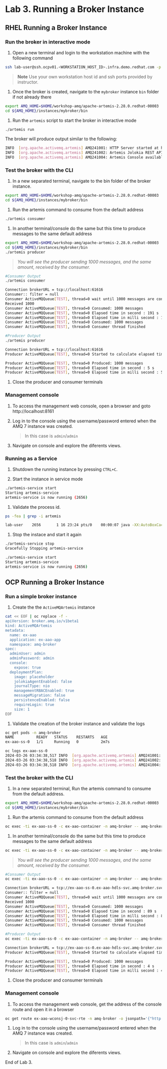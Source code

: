# Lab 3. Running a Broker Instance

## RHEL Running a Broker Instance

### Run the broker in interactive mode

1. Open a new terminal and login to the workstation machine with the following command

```bash
ssh lab-user@ssh.ocpv01.<WORKSTATION_HOST_ID>.infra.demo.redhat.com -p <CUSTOM-SSH-PORT> -L 8161:127.0.0.1:8161
```
   > **Note**
   > Use your own workstation host id and ssh ports provided by instructor.

1. Once the broker is created, navigate to the `mybroker` instance `bin` folder if not already there

```bash
export AMQ_HOME=$HOME/workshop-amq/apache-artemis-2.28.0.redhat-00003
cd ${AMQ_HOME}/instances/mybroker/bin
```

1. Run the `artemis` script to start the broker in interactive mode

```bash
./artemis run
```

The broker will produce output similar to the following:

```bash
INFO  [org.apache.activemq.artemis] AMQ241001: HTTP Server started at http://localhost:8161
INFO  [org.apache.activemq.artemis] AMQ241002: Artemis Jolokia REST API available at http://localhost:8161/console/jolokia
INFO  [org.apache.activemq.artemis] AMQ241004: Artemis Console available at http://localhost:8161/console
```

### Test the broker with the CLI

1. In a new separated terminal, navigate to the bin folder of the broker instance.

```bash
export AMQ_HOME=$HOME/workshop-amq/apache-artemis-2.28.0.redhat-00003
cd ${AMQ_HOME}/instances/mybroker/bin
```

1. Run the artemis command to consume from the default address

```bash
./artemis consumer
```

1. In another terminal/console do the same but this time to produce messages to the same default address

```bash
export AMQ_HOME=$HOME/workshop-amq/apache-artemis-2.28.0.redhat-00003
cd ${AMQ_HOME}/instances/mybroker/bin
./artemis producer
```

   >  *You will see the producer sending 1000 messages, and the same amount, received by the consumer.*

```bash
#Consumer Output
./artemis consumer

Connection brokerURL = tcp://localhost:61616
Consumer:: filter = null
Consumer ActiveMQQueue[TEST], thread=0 wait until 1000 messages are consumed
Received 1000
Consumer ActiveMQQueue[TEST], thread=0 Consumed: 1000 messages
Consumer ActiveMQQueue[TEST], thread=0 Elapsed time in second : 191 s
Consumer ActiveMQQueue[TEST], thread=0 Elapsed time in milli second : 191408 milli seconds
Consumer ActiveMQQueue[TEST], thread=0 Consumed: 1000 messages
Consumer ActiveMQQueue[TEST], thread=0 Consumer thread finished

#Producer Output
./artemis producer

Connection brokerURL = tcp://localhost:61616
Producer ActiveMQQueue[TEST], thread=0 Started to calculate elapsed time ...

Producer ActiveMQQueue[TEST], thread=0 Produced: 1000 messages
Producer ActiveMQQueue[TEST], thread=0 Elapsed time in second : 5 s
Producer ActiveMQQueue[TEST], thread=0 Elapsed time in milli second : 5947 milli seconds
```

1. Close the producer and consumer terminals

### Management console

1. To access the management web console, open a browser and goto http://localhost:8161

1. Log in to the console using the username/password entered when the AMQ 7 instance was created.

   > In this case is `admin`/`admin`

1. Navigate on console and explore the diferents views.

### Running as a Service

1. Shutdown the running instance by pressing `CTRL+C`.

1. Start the instance in service mode

```bash
./artemis-service start
Starting artemis-service
artemis-service is now running (2656)
```

1. Validate the process id.

```bash
ps -fea | grep -i artemis

lab-user    2656       1 16 23:24 pts/0    00:00:07 java -XX:AutoBoxCacheMax=20000 -XX:+PrintClassHistogram -XX:+UseG1GC -XX:+UseStringDeduplication -Xms512M -Xmx2G -Dhawtio.disableProxy=true -Dhawtio.realm=activemq -Dhawtio.offline=true -Dhawtio.rolePrincipalClasses=org.apache.activemq.artemis.spi.core.security.jaas.RolePrincipal -Dhawtio.http.strictTransportSecurity=max-age=31536000;includeSubDomains;preload -Djolokia.policyLocation=file:/home/lab-user/workshop-amq/apache-artemis-2.28.0.redhat-00003/instances/mybroker/etc/jolokia-access.xml -Dhawtio.role=amq -Djava.security.auth.login.config=/home/lab-user/workshop-amq/apache-artemis-2.28.0.redhat-00003/instances/mybroker/etc/login.config -classpath /home/lab-user/workshop-amq/apache-artemis-2.28.0.redhat-00003/lib/artemis-boot.jar -Dartemis.home=/home/lab-user/workshop-amq/apache-artemis-2.28.0.redhat-00003 -Dartemis.instance=/home/lab-user/workshop-amq/apache-artemis-2.28.0.redhat-00003/instances/mybroker -Djava.library.path=/home/lab-user/workshop-amq/apache-artemis-2.28.0.redhat-00003/bin/lib/linux-x86_64 -Djava.io.tmpdir=/home/lab-user/workshop-amq/apache-artemis-2.28.0.redhat-00003/instances/mybroker/tmp -Ddata.dir=/home/lab-user/workshop-amq/apache-artemis-2.28.0.redhat-00003/instances/mybroker/data -Dartemis.instance.etc=/home/lab-user/workshop-amq/apache-artemis-2.28.0.redhat-00003/instances/mybroker/etc org.apache.activemq.artemis.boot.Artemis run
```

1. Stop the instace and start it again

```bash
./artemis-service stop
Gracefully Stopping artemis-service
```

```bash
./artemis-service start
Starting artemis-service
artemis-service is now running (2656)
```

## OCP Running a Broker Instance

### Run a simple broker instance

1. Create the the `ActiveMQArtemis` instance

```bash
cat << EOF | oc replace -f -
apiVersion: broker.amq.io/v1beta1
kind: ActiveMQArtemis
metadata:
  name: ex-aao
  application: ex-aao-app
  namespace: amq-broker
spec:
  adminUser: admin
  adminPassword: admin
  console:
    expose: true
  deploymentPlan:
    image: placeholder
    jolokiaAgentEnabled: false
    journalType: nio
    managementRBACEnabled: true
    messageMigration: false
    persistenceEnabled: false
    requireLogin: true
    size: 1
EOF
```

1. Validate the creation of the broker instance and validate the logs

```bash
oc get pods -n amq-broker
NAME          READY   STATUS    RESTARTS   AGE
ex-aao-ss-0   1/1     Running   0          2m7s

oc logs ex-aao-ss-0
2024-03-26 03:34:38,517 INFO  [org.apache.activemq.artemis] AMQ241001: HTTP Server started at http://ex-aao-ss-0.ex-aao-hdls-svc.amq-broker.svc.cluster.local:8161
2024-03-26 03:34:38,518 INFO  [org.apache.activemq.artemis] AMQ241002: Artemis Jolokia REST API available at http://ex-aao-ss-0.ex-aao-hdls-svc.amq-broker.svc.cluster.local:8161/console/jolokia
2024-03-26 03:34:38,518 INFO  [org.apache.activemq.artemis] AMQ241004: Artemis Console available at http://ex-aao-ss-0.ex-aao-hdls-svc.amq-broker.svc.cluster.local:8161/console
```

### Test the broker with the CLI

1. In a new separated terminal, Run the artemis command to consume from the default address.

```bash
export AMQ_HOME=$HOME/workshop-amq/apache-artemis-2.28.0.redhat-00003
cd ${AMQ_HOME}/instances/mybroker/bin
```

1. Run the artemis command to consume from the default address

```bash
oc exec -ti ex-aao-ss-0 -c ex-aao-container -n amq-broker -- amq-broker/bin/artemis consumer --url tcp://ex-aao-ss-0.ex-aao-hdls-svc.amq-broker.svc.cluster.local:61616 --user admin --password admin
```

1. In another terminal/console do the same but this time to produce messages to the same default address

```bash
oc exec -ti ex-aao-ss-0 -c ex-aao-container -n amq-broker -- amq-broker/bin/artemis producer --url tcp://ex-aao-ss-0.ex-aao-hdls-svc.amq-broker.svc.cluster.local:61616 --user admin --password admin
```

   >  *You will see the producer sending 1000 messages, and the same amount, received by the consumer.*

```bash
#Consumer Output
oc exec -ti ex-aao-ss-0 -c ex-aao-container -n amq-broker -- amq-broker/bin/artemis consumer --url tcp://ex-aao-ss-0.ex-aao-hdls-svc.amq-broker.svc.cluster.local:61616 --user admin --password admin

Connection brokerURL = tcp://ex-aao-ss-0.ex-aao-hdls-svc.amq-broker.svc.cluster.local:61616
Consumer:: filter = null
Consumer ActiveMQQueue[TEST], thread=0 wait until 1000 messages are consumed
Received 1000
Consumer ActiveMQQueue[TEST], thread=0 Consumed: 1000 messages
Consumer ActiveMQQueue[TEST], thread=0 Elapsed time in second : 89 s
Consumer ActiveMQQueue[TEST], thread=0 Elapsed time in milli second : 89621 milli seconds
Consumer ActiveMQQueue[TEST], thread=0 Consumed: 1000 messages
Consumer ActiveMQQueue[TEST], thread=0 Consumer thread finished

#Producer Output
oc exec -ti ex-aao-ss-0 -c ex-aao-container -n amq-broker -- amq-broker/bin/artemis producer --url tcp://ex-aao-ss-0.ex-aao-hdls-svc.amq-broker.svc.cluster.local:61616 --user admin --password admin

Connection brokerURL = tcp://ex-aao-ss-0.ex-aao-hdls-svc.amq-broker.svc.cluster.local:61616
Producer ActiveMQQueue[TEST], thread=0 Started to calculate elapsed time ...

Producer ActiveMQQueue[TEST], thread=0 Produced: 1000 messages
Producer ActiveMQQueue[TEST], thread=0 Elapsed time in second : 4 s
Producer ActiveMQQueue[TEST], thread=0 Elapsed time in milli second : 4157 milli seconds
```

1. Close the producer and consumer terminals

### Management console

1. To access the management web console, get the address of the console route and open it in a browser

```bash
oc get route ex-aao-wconsj-0-svc-rte -n amq-broker -o jsonpath='{"http://"}{.spec.host}{"\n"}'
```

1. Log in to the console using the username/password entered when the AMQ 7 instance was created.

   > In this case is `admin`/`admin`

1. Navigate on console and explore the diferents views.

End of Lab 3.
